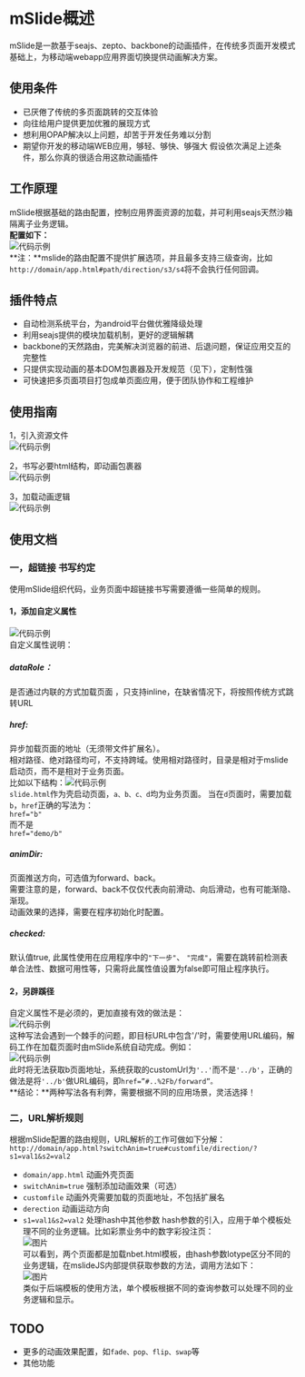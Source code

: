 # mSlide概述
mSlide是一款基于seajs、zepto、backbone的动画插件，在传统多页面开发模式基础上，为移动端webapp应用界面切换提供动画解决方案。

## 使用条件

- 已厌倦了传统的多页面跳转的交互体验
- 向往给用户提供更加优雅的展现方式
- 想利用OPAP解决以上问题，却苦于开发任务难以分割
- 期望你开发的移动端WEB应用，够轻、够快、够强大
假设依次满足上述条件，那么你真的很适合用这款动画插件

## 工作原理
mSlide根据基础的路由配置，控制应用界面资源的加载，并可利用seajs天然沙箱隔离子业务逻辑。<br>
**配置如下：**<br>
![代码示例](http://img01.taobaocdn.com/tps/i1/T1YMPJXdFjXXaVsw6A-575-147.png)<br>
**注：**mslide的路由配置不提供扩展选项，并且最多支持三级查询，比如`http://domain/app.html#path/direction/s3/s4`将不会执行任何回调。

## 插件特点
- 自动检测系统平台，为android平台做优雅降级处理
- 利用seajs提供的模块加载机制，更好的逻辑解耦
- backbone的天然路由，完美解决浏览器的前进、后退问题，保证应用交互的完整性
- 只提供实现动画的基本DOM包裹器及开发规范（见下），定制性强
- 可快速把多页面项目打包成单页面应用，便于团队协作和工程维护

## 使用指南
1，引入资源文件<br>
![代码示例](http://img02.taobaocdn.com/tps/i2/T1W4rKXfdbXXXGSw3n-582-78.png)<br>

2，书写必要html结构，即动画包裹器<br>
![代码示例](http://img02.taobaocdn.com/tps/i2/T1Yp2FXd0qXXc56QHS-827-221.png)<br>

3，加载动画逻辑<br>
![代码示例](http://img03.taobaocdn.com/tps/i3/T1RQPJXnRhXXaoBRrI-370-172.png)<br>


## 使用文档
### 一，超链接 书写约定
使用mSlide组织代码，业务页面中超链接书写需要遵循一些简单的规则。

#### 1，添加自定义属性
![代码示例](http://img02.taobaocdn.com/tps/i2/T1.dTKXc0eXXX4DUMP-761-30.png)<br>
自定义属性说明：<br>
##### dataRole：
是否通过内联的方式加载页面 ，只支持inline，在缺省情况下，将按照传统方式跳转URL

##### href:
异步加载页面的地址（无须带文件扩展名）。<br>
相对路径、绝对路径均可，不支持跨域。使用相对路径时，目录是相对于mslide启动页，而不是相对于业务页面。<br>
比如以下结构：![代码示例](http://img04.taobaocdn.com/tps/i4/T14InKXb0fXXbnVmMT-336-168.png)<br>
`slide.html`作为壳启动页面，`a、b、c、d`均为业务页面。 当在`d`页面时，需要加载`b`，`href`正确的写法为：<br>
`href="b"`<br>
而不是<br>
`href="demo/b"`<br>
##### animDir:
页面推送方向，可选值为forward、back。<br>
需要注意的是，forward、back不仅仅代表向前滑动、向后滑动，也有可能渐隐、渐现。<br>
动画效果的选择，需要在程序初始化时配置。

##### checked:
默认值true,
此属性使用在应用程序中的`"下一步"`、 `"完成"`，需要在跳转前检测表单合法性、数据可用性等，只需将此属性值设置为false即可阻止程序执行。

#### 2，另辟蹊径
自定义属性不是必须的，更加直接有效的做法是：<br>
![代码示例](http://img03.taobaocdn.com/tps/i3/T1A4vJXeNlXXXkfubZ-440-33.png)<br>
这种写法会遇到一个棘手的问题，即目标URL中包含'/'时，需要使用URL编码，解码工作在加载页面时由mSlide系统自动完成。例如：<br>
![代码示例](http://img02.taobaocdn.com/tps/i2/T1bijKXe8dXXXyoxHU-423-32.png)<br>
此时将无法获取b页面地址，系统获取的customUrl为`'..'`而不是`'../b'`，正确的做法是将`'../b'`做URL编码，即`href=”#..%2Fb/forward”。`<br>
**结论：**两种写法各有利弊，需要根据不同的应用场景，灵活选择！<br>

### 二，URL解析规则
根据mSlide配置的路由规则，URL解析的工作可做如下分解：<br>
`http://domain/app.html?switchAnim=true#customfile/direction/?s1=val1&s2=val2`<br>
- `domain/app.html` 动画外壳页面
- `switchAnim=true` 强制添加动画效果（可选）
- `customfile` 动画外壳需要加载的页面地址，不包括扩展名
- `derection` 动画运动方向
- `s1=val1&s2=val2` 处理hash中其他参数
hash参数的引入，应用于单个模板处理不同的业务逻辑。比如彩票业务中的数字彩投注页：<br>
![图片](http://img04.taobaocdn.com/tps/i4/T1CdDKXaddXXcdin2S-300-225.gif)<br>
可以看到，两个页面都是加载nbet.html模板，由hash参数lotype区分不同的业务逻辑，在mslideJS内部提供获取参数的方法，调用方法如下：<br>
![图片](http://img01.taobaocdn.com/tps/i1/T1SmPKXkdXXXc0vNv5-412-383.png)<br>
类似于后端模板的使用方法，单个模板根据不同的查询参数可以处理不同的业务逻辑和显示。

## TODO
- 更多的动画效果配置，如`fade、pop、flip、swap`等
- 其他功能




